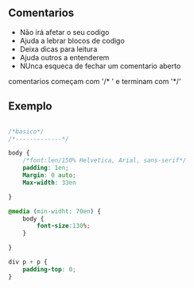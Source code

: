 <h2>
Comentarios
</h2>
<p>

* Não irá afetar o seu codigo
* Ajuda a lebrar blocos de codigo
* Deixa dicas para leitura
* Ajuda outros a entenderem
* NUnca esqueca de fechar um comentario aberto

comentarios começam com '/* ' e terminam  com '*/'
</p>

<h2>Exemplo</h2>

```css

/*basico*/
/*-------------*/

body {
    /*font:len/150% Helvetica, Arial, sans-serif*/
    padding: 1en;
    Margin: 0 auto;
    Max-width: 33en

}

@media (min-widht: 70en) {
    body {
        font-size:130%;
    }

}

div p + p {
    padding-top: 0;
}



